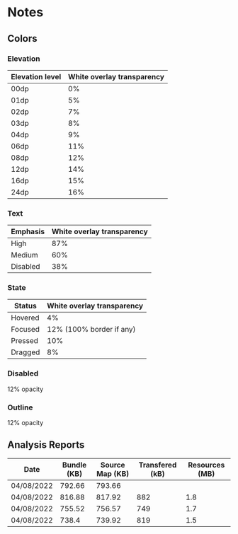 # Notes

## Colors

### Elevation

| Elevation level | White overlay transparency |
|-----------------|----------------------------|
| 00dp            | 0%                         |
| 01dp            | 5%                         |
| 02dp            | 7%                         |
| 03dp            | 8%                         |
| 04dp            | 9%                         |
| 06dp            | 11%                        |
| 08dp            | 12%                        |
| 12dp            | 14%                        |
| 16dp            | 15%                        |
| 24dp            | 16%                        |

### Text

| Emphasis | White overlay transparency |
|----------|----------------------------|
| High     | 87%                        |
| Medium   | 60%                        |
| Disabled | 38%                        |

### State

| Status  | White overlay transparency |
|---------|----------------------------|
| Hovered | 4%                         |
| Focused | 12% (100% border if any)   |
| Pressed | 10%                        |
| Dragged | 8%                         |

### Disabled

12% opacity

### Outline

12% opacity

## Analysis Reports

| Date       | Bundle (KB) | Source Map (KB) | Transfered (kB) | Resources (MB) |
|------------|-------------|-----------------|-----------------|----------------|
| 04/08/2022 | 792.66      | 793.66          |                 |                |
| 04/08/2022 | 816.88      | 817.92          | 882             | 1.8            |
| 04/08/2022 | 755.52      | 756.57          | 749             | 1.7            |
| 04/08/2022 | 738.4       | 739.92          | 819             | 1.5            |
